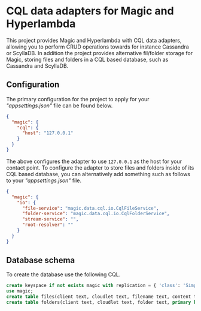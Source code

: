 
# CQL data adapters for Magic and Hyperlambda

This project provides Magic and Hyperlambda with CQL data adapters, allowing you to perform CRUD operations towards
for instance Cassandra or ScyllaDB. In addition the project provides alternative fil/folder storage for Magic,
storing files and folders in a CQL based database, such as Cassandra and ScyllaDB.

## Configuration

The primary configuration for the project to apply for your _"appsettings.json"_ file can be found below.

```json
{
  "magic": {
    "cql": {
      "host": "127.0.0.1"
    }
  }
}
```

The above configures the adapter to use `127.0.0.1` as the host for your contact point. To configure the adapter
to store files and folders inside of its CQL based database, you can alternatively add something such as follows
to your _"appsettings.json"_ file.

```json
{
  "magic": {
    "io": {
      "file-service": "magic.data.cql.io.CqlFileService",
      "folder-service": "magic.data.cql.io.CqlFolderService",
      "stream-service": "",
      "root-resolver": ""
    }
  }
}
```

## Database schema

To create the database use the following CQL.

```sql
create keyspace if not exists magic with replication = { 'class': 'SimpleStrategy', 'replication_factor': 3 };
use magic;
create table files(client text, cloudlet text, filename text, content text, primary key(client, cloudlet, filename));
create table folders(client text, cloudlet text, folder text, primary key(client, cloudlet, folder));
```
